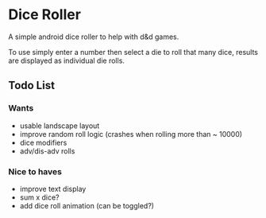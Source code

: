 # Dice Roller
A simple android dice roller to help with d&amp;d games.

To use simply enter a number then select a die to roll that many dice, results are displayed as individual die rolls.

## Todo List
### Wants
- usable landscape layout
- improve random roll logic (crashes when rolling more than ~ 10000)
- dice modifiers
- adv/dis-adv rolls

### Nice to haves
- improve text display
- sum x dice?
- add dice roll animation (can be toggled?)
